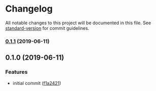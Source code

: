 # Changelog

All notable changes to this project will be documented in this file. See [standard-version](https://github.com/conventional-changelog/standard-version) for commit guidelines.

### [0.1.1](https://github.com/ipfs-shipyard/js-ipid-did-resolver/compare/v0.1.0...v0.1.1) (2019-06-11)



## 0.1.0 (2019-06-11)


### Features

* initial commit ([f1a2421](https://github.com/ipfs-shipyard/js-ipid-did-resolver/commit/f1a2421))
